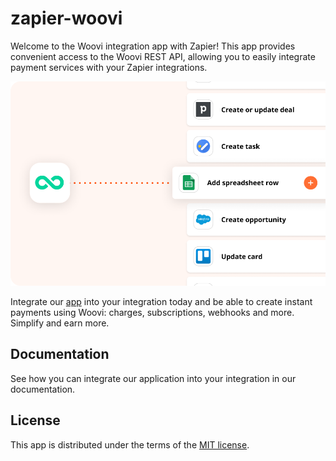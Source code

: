 # zapier-woovi

Welcome to the Woovi integration app with Zapier! This app provides convenient access to the Woovi REST API, allowing you to easily integrate payment services with your Zapier integrations.

<p align="center">
  <img src="art.png" alt="Integrating Woovi with many apps" width="700">
</p>

Integrate our [app](https://zapier.com/apps/woovi/integrations) into your integration today and be able to create instant payments using Woovi: charges, subscriptions, webhooks and more. Simplify and earn more.

## Documentation

See how you can integrate our application into your integration in our documentation.

## License

This app is distributed under the terms of the [MIT license](LICENSE).